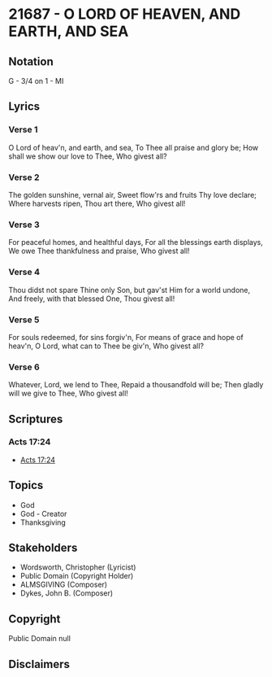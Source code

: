 # 21687 - O LORD OF HEAVEN, AND EARTH, AND SEA

## Notation

G - 3/4 on 1 - MI

## Lyrics

### Verse 1

O Lord of heav'n, and earth, and sea, To Thee all praise and glory be; How shall we show our love to Thee, Who givest all?



### Verse 2

The golden sunshine, vernal air, Sweet flow'rs and fruits Thy love declare; Where harvests ripen, Thou art there, Who givest all!



### Verse 3

For peaceful homes, and healthful days, For all the blessings earth displays, We owe Thee thankfulness and praise, Who givest all!

### Verse 4

Thou didst not spare Thine only Son, but gav'st Him for a world undone, And freely, with that blessed One, Thou givest all!

### Verse 5

For souls redeemed, for sins forgiv'n, For means of grace and hope of heav'n, O Lord, what can to Thee be giv'n, Who givest all?

### Verse 6

Whatever, Lord, we lend to Thee, Repaid a thousandfold will be; Then gladly will we give to Thee, Who givest all!


## Scriptures

### Acts 17:24

- [Acts 17:24](https://www.biblegateway.com/passage/?search=Acts%2017%3A24)


## Topics

- God
- God - Creator
- Thanksgiving

## Stakeholders

- Wordsworth, Christopher (Lyricist)
- Public Domain (Copyright Holder)
- ALMSGIVING (Composer)
- Dykes, John B. (Composer)

## Copyright

Public Domain
null

## Disclaimers


